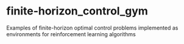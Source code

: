 # finite-horizon_control_gym
Examples of finite-horizon optimal control problems implemented as environments for reinforcement learning algorithms 
